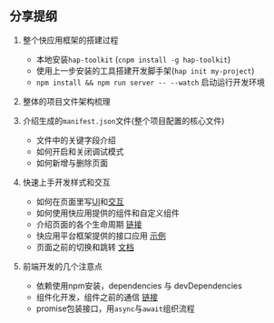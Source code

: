 ## 分享提纲

1. 整个快应用框架的搭建过程

   - 本地安装`hap-toolkit` (`cnpm install -g hap-toolkit`)
   - 使用上一步安装的工具搭建开发脚手架(`hap init my-project`)
   - `npm install && npm run server -- --watch` 启动运行开发环境

2. 整体的项目文件架构梳理

3. 介绍生成的`manifest.json`文件(整个项目配置的核心文件)

   - 文件中的关键字段介绍
   - 如何开启和关闭调试模式
   - 如何新增与删除页面

4. 快速上手开发样式和交互

   - 如何在页面里写[UI](<https://doc.quickapp.cn/widgets/common-styles.html>)和[交互](<https://doc.quickapp.cn/widgets/common-events.html>)
   - 如何使用快应用提供的组件和自定义组件
   - 介绍页面的各个生命周期 [链接](<https://doc.quickapp.cn/tutorial/framework/lifecycle.html>)
   - 快应用平台框架提供的接口应用 [示例](<https://doc.quickapp.cn/features/system/prompt.html>)
   - 页面之前的切换和跳转 [文档](<https://doc.quickapp.cn/tutorial/framework/switching-pages-and-passing-parameters.html>)

5. 前端开发的几个注意点

   - 依赖使用npm安装，dependencies 与 devDependencies
   - 组件化开发，组件之前的通信 [链接](<https://doc.quickapp.cn/tutorial/framework/parent-child-component-communication.html>)
   - promise包装接口，用`async`与`await`组织流程

